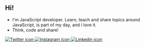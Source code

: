 
  Hi!
---

- I'm JavaScript developer. Learn, teach and share topics around JavaScript, is part of my day, and i love it.
- Think, code and share!
<nav>
  <a href="https://www.twitter.com/rnvdev"><img src="https://user-images.githubusercontent.com/45907874/87145094-325fdd80-c27f-11ea-8cc6-2efd527909ac.png" alt="Twitter icon">
  </a>
  <a href="https://www.instagram.com/rnvdev"><img src="https://user-images.githubusercontent.com/45907874/87144968-f62c7d00-c27e-11ea-90db-830adfc305ef.png" alt="Instagram icon">   </a>  
  <a href="https://www.linkedin.com/in/rnvdev"><img src="https://user-images.githubusercontent.com/45907874/87144785-b5346880-c27e-11ea-9616-34add0459721.png" alt="Linkedin icon">   </a>
</nav>
